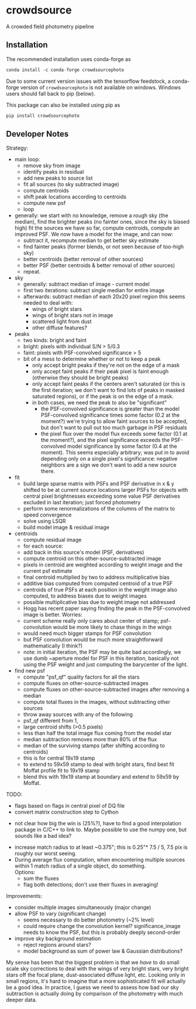 # crowdsource

A crowded field photometry pipeline

## Installation

The recommended installation uses conda-forge as

```python
conda install -c conda-forge crowdsourcephoto
```

Due to some current version issues with the tensorflow feedstock, a conda-forge version of `crowdsourcephoto` is not available on windows. Windows users should fall back to pip (below).

This package can also be installed using pip as

```python
pip install crowdsourcephoto
```

## Developer Notes

Strategy:
  * main loop:
    - remove sky from image
    - identify peaks in residual
    - add new peaks to source list
    - fit all sources (to sky subtracted image)
    - compute centroids
    - shift peak locations according to centroids
    - compute new psf
    - loop
  * generally: we start with no knowledge, remove a rough sky (the median),
    find the brighter peaks (no fainter ones, since the sky is biased high)
    fit the sources we have so far, compute centroids, compute an improved
    PSF.  We now have a model for the image, and can now:
    - subtract it, recompute median to get better sky estimate
    - find fainter peaks (former blends, or not seen because of too-high sky)
    - better centroids (better removal of other sources)
    - better PSF (better centroids & better removal of other sources)
    - repeat.
  * sky
    - generally: subtract median of image - current model
    - first two iterations: subtract single median for entire image
    - afterwards: subtract median of each 20x20 pixel region
      this seems needed to deal with:
      - wings of bright stars
      - wings of bright stars not in image
      - scattered light from dust
      - other diffuse features?
  * peaks
    - two kinds: bright and faint
    - bright: pixels with individual S/N > 5/0.3
    - faint: pixels with PSF-convolved significance > 5
    - bit of a mess to determine whether or not to keep a peak
      - only accept bright peaks if they're not on the edge of a mask
      - only accept faint peaks if their peak pixel is faint enough
        (otherwise they should be bright peaks)
      - only accept faint peaks if the centers aren't saturated
        (or this is the first iteration; we don't want to find lots
         of peaks in masked saturated regions), or if the peak is on
         the edge of a mask.
      - in both cases, we need the peak to also be "significant"
        - the PSF-convolved significance is greater than the model
          PSF-convolved significance times some factor
          (0.2 at the moment?)
          we're trying to allow faint sources to be accepted, but
          don't want to pull out too much garbage in PSF residuals
        - the pixel flux over the model flux exceeds some factor
          (0.1 at the moment?), and the pixel significance exceeds
          the PSF-convolved model significance by some factor
          (0.4 at the moment).  This seems especially arbitrary; was
          put in to avoid depending only on a single pixel's
          significance: negative neighbors are a sign we don't want
          to add a new source there.
  * fit
    - build large sparse matrix with PSFs and PSF derivative in x & y
      shifted to be at current source locations
      larger PSFs for objects with central pixel brightnesses exceeding
      some value
      PSF derivatives excluded in last iteration; just forced photometry
    - perform some renormalizations of the columns of the matrix to
      speed convergence
    - solve using LSQR
    - build model image & residual image
  * centroids
    - compute residual image
    - for each source:
     - add back in this source's model (PSF, derivatives)
     - compute centroid on this other-source-subtracted image
     - pixels in centroid are weighted according to weight image and
       the current psf estimate
     - final centroid multiplied by two to address multiplicative bias
     - additive bias computed from computed centroid of a true PSF
     - centroids of true PSFs at each position in the weight image
       also computed, to address biases due to weight images
     - possible multiplicative bias due to weight image not addressed
     - Hogg has recent paper saying finding the peak in the PSF-convolved
       image is better.  Worries:
      - current scheme really only cares about center of stamp;
        psf-convolution would be more likely to chase things in the
        wings
      - would need much bigger stamps for PSF convolution
      - but PSF convolution would be much more straightforward
        mathematically (I think?)
      - note: in initial iteration, the PSF may be quite bad
        accordingly, we use dumb ~aperture model for PSF in this iteration,
        basically not using the PSF weight and just computing the barycenter
        of the light.
  * find new psf
    - compute "psf_qf" quality factors for all the stars
    - compute fluxes on other-source-subtracted images
    - compute fluxes on other-source-subtracted images after removing a
      median
    - compute total fluxes in the images, without subtracting other sources
    - throw away sources with any of the following
     - psf_qf different from 1,
     - large centroid shifts (>0.5 pixels)
     - less than half the total image flux coming from the model star
     - median subtraction removes more than 80% of the flux
    - median of the surviving stamps (after shifting according to centroids)
    - this is for central 19x19 stamp
    - to extend to 59x59 stamp to deal with bright stars, find best fit
      Moffat profile fit to 19x19 stamp
    - blend this with 19x19 stamp at boundary and extend to 59x59 by Moffat.


TODO:
 * flags based on flags in central pixel of DQ file
 * convert matrix construction step to Cython
  - not clear how big the win is (25%?), have to find a good interpolation package in C/C++ to link to.  Maybe possible to use the numpy one, but sounds like a bad idea?
 * increase match radius to at least ~0.375"; this is 0.25"* 7.5 / 5, 7.5 pix is roughly our worst seeing.
 * During average flux computation, when encountering multiple sources within 1 match radius of a single object, do something.  
   Options:
   - sum the fluxes
   - flag both detections; don't use their fluxes in averaging!

Improvements:
* consider multiple images simultaneously (major change)
* allow PSF to vary (significant change)
  - seems necessary to do better photometry (~2% level)
  - could require change the convolution kernel?  significance_image needs to know the PSF, but this is probably deeply second-order
* improve sky background estimation
  - reject regions around stars?
  - model background as sum of power law & Gaussian distributions?

My sense has been that the biggest problem is that we _have_ to do small scale sky corrections to deal with the wings of very bright stars, very bright stars off the focal plane, dust-associated diffuse light, etc.  Looking only in small regions, it's hard to imagine that a more sophisticated fit will actually be a good idea.  In practice, I guess we need to assess how bad our sky subtraction is actually doing by comparison of the photometry with much deeper data.
